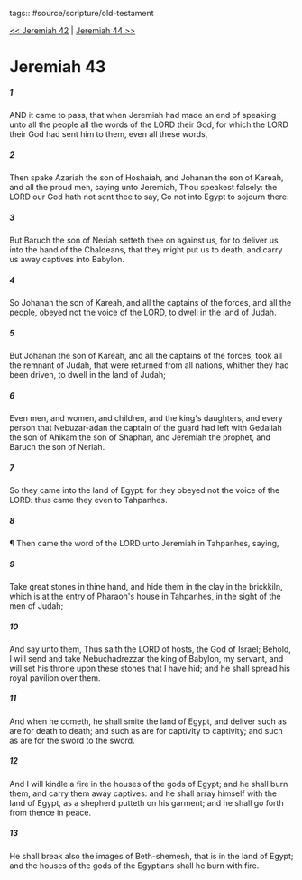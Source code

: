 tags:: #source/scripture/old-testament

[<< Jeremiah 42](old-testament/24_Jeremiah/Jeremiah_42.md) | [Jeremiah 44 >>](old-testament/24_Jeremiah/Jeremiah_44.md)

# Jeremiah 43

##### 1

AND it came to pass, that when Jeremiah had made an end of speaking unto all the people all the words of the LORD their God, for which the LORD their God had sent him to them, even all these words,

##### 2

Then spake Azariah the son of Hoshaiah, and Johanan the son of Kareah, and all the proud men, saying unto Jeremiah, Thou speakest falsely: the LORD our God hath not sent thee to say, Go not into Egypt to sojourn there:

##### 3

But Baruch the son of Neriah setteth thee on against us, for to deliver us into the hand of the Chaldeans, that they might put us to death, and carry us away captives into Babylon.

##### 4

So Johanan the son of Kareah, and all the captains of the forces, and all the people, obeyed not the voice of the LORD, to dwell in the land of Judah.

##### 5

But Johanan the son of Kareah, and all the captains of the forces, took all the remnant of Judah, that were returned from all nations, whither they had been driven, to dwell in the land of Judah;

##### 6

Even men, and women, and children, and the king's daughters, and every person that Nebuzar-adan the captain of the guard had left with Gedaliah the son of Ahikam the son of Shaphan, and Jeremiah the prophet, and Baruch the son of Neriah.

##### 7

So they came into the land of Egypt: for they obeyed not the voice of the LORD: thus came they even to Tahpanhes.

##### 8

¶ Then came the word of the LORD unto Jeremiah in Tahpanhes, saying,

##### 9

Take great stones in thine hand, and hide them in the clay in the brickkiln, which is at the entry of Pharaoh's house in Tahpanhes, in the sight of the men of Judah;

##### 10

And say unto them, Thus saith the LORD of hosts, the God of Israel; Behold, I will send and take Nebuchadrezzar the king of Babylon, my servant, and will set his throne upon these stones that I have hid; and he shall spread his royal pavilion over them.

##### 11

And when he cometh, he shall smite the land of Egypt, and deliver such as are for death to death; and such as are for captivity to captivity; and such as are for the sword to the sword.

##### 12

And I will kindle a fire in the houses of the gods of Egypt; and he shall burn them, and carry them away captives: and he shall array himself with the land of Egypt, as a shepherd putteth on his garment; and he shall go forth from thence in peace.

##### 13

He shall break also the images of Beth-shemesh, that is in the land of Egypt; and the houses of the gods of the Egyptians shall he burn with fire.
